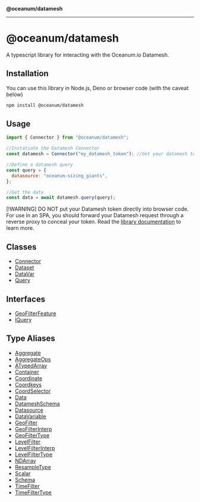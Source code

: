 **@oceanum/datamesh**

***

# @oceanum/datamesh

A typescript library for interacting with the Oceanum.io Datamesh.

## Installation

You can use this library in Node.js, Deno or browser code (with the caveat below)

```sh
npm install @oceanum/datamesh
```

## Usage

```javascript
import { Connector } from "@oceanum/datamesh";

//Instatiate the Datamesh Connector
const datamesh = Connector("my_datamesh_token"); //Get your datamesh token from your Oceanum.io account

//Define a datamesh query
const query = {
  datasource: "oceanum-sizing_giants",
};

//Get the data
const data = await datamesh.query(query);
```

[!WARNING]
DO NOT put your Datamesh token directly into browser code. For use in an SPA, you should forward your Datamesh request through a reverse proxy to conceal your token. Read the [library documentation](https://oceanum-js.oceanum.io/datamesh) to learn more.

## Classes

- [Connector](classes/Connector.md)
- [Dataset](classes/Dataset.md)
- [DataVar](classes/DataVar.md)
- [Query](classes/Query.md)

## Interfaces

- [GeoFilterFeature](interfaces/GeoFilterFeature.md)
- [IQuery](interfaces/IQuery.md)

## Type Aliases

- [Aggregate](type-aliases/Aggregate.md)
- [AggregateOps](type-aliases/AggregateOps.md)
- [ATypedArray](type-aliases/ATypedArray.md)
- [Container](type-aliases/Container.md)
- [Coordinate](type-aliases/Coordinate.md)
- [Coordkeys](type-aliases/Coordkeys.md)
- [CoordSelector](type-aliases/CoordSelector.md)
- [Data](type-aliases/Data.md)
- [DatameshSchema](type-aliases/DatameshSchema.md)
- [Datasource](type-aliases/Datasource.md)
- [DataVariable](type-aliases/DataVariable.md)
- [GeoFilter](type-aliases/GeoFilter.md)
- [GeoFilterInterp](type-aliases/GeoFilterInterp.md)
- [GeoFilterType](type-aliases/GeoFilterType.md)
- [LevelFilter](type-aliases/LevelFilter.md)
- [LevelFilterInterp](type-aliases/LevelFilterInterp.md)
- [LevelFilterType](type-aliases/LevelFilterType.md)
- [NDArray](type-aliases/NDArray.md)
- [ResampleType](type-aliases/ResampleType.md)
- [Scalar](type-aliases/Scalar.md)
- [Schema](type-aliases/Schema.md)
- [TimeFilter](type-aliases/TimeFilter.md)
- [TimeFilterType](type-aliases/TimeFilterType.md)
